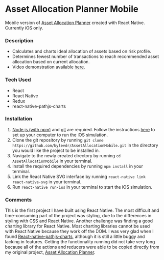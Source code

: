# Asset Allocation Planner Mobile
Mobile version of [Asset Allocation Planner](https://github.com/kylevdr/asset-allocation-planner) created with React Native. Currently iOS only.

### Description
- Calculates and charts ideal allocation of assets based on risk profile.
- Determines fewest number of transactions to reach recommended asset allocation based on current allocation.
- Video demonstration available [here](https://youtu.be/z_SnqGqYeP8).

### Tech Used
- React
- React Native
- Redux
- react-native-pathjs-charts

### Installation
1. [Node.js (with npm)](https://nodejs.org/en/) and [git](https://git-scm.com/) are required. Follow the instructions [here](https://facebook.github.io/react-native/docs/getting-started.html#content) to set up your computer to run the iOS simulation.
2. Clone the git repository by running `git clone https://github.com/kylevdr/AssetAllocationMobile.git` in the directory you would like the project to be installed in.
3. Navigate to the newly created directory by running `cd AssetAllocationMobile` in your terminal.
4. Install the required dependencies by running `npm install` in your terminal.
5. Link the React Native SVG interface by running `react-native link react-native-svg` in your terminal.
6. Run `react-native run-ios` in your terminal to start the iOS simulation.

### Comments
This is the first project I have built using React Native. The most difficult and time-consuming part of the project was styling, due to the differences in styling with CSS and React Native. Another challenge was finding a good charting library for React Native. Most charting libraries cannot be used with React Native because they work off the DOM. I was very glad when I found [React-native-pathjs-charts](https://github.com/capitalone/react-native-pathjs-charts), although it is still a little buggy and lacking in features. Getting the functionality running did not take very long because all of the actions and reducers were able to be copied directly from my original project, [Asset Allocation Planner](https://github.com/kylevdr/asset-allocation-planner).
